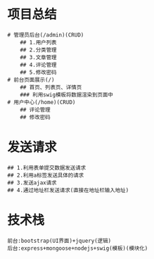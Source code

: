# 项目总结
	# 管理员后台(/admin)(CRUD)
		## 1.用户列表
		## 2.分类管理
		## 3.文章管理
		## 4.评论管理
		## 5.修改密码
	# 前台页面展示(/)
		## 首页、列表页、详情页
		### 利用swig模板将数据渲染到页面中
	# 用户中心(/home)(CRUD)
		## 评论管理
		## 修改密码

# 发送请求
	## 1.利用表单提交数据发送请求
	## 2.利用a标签发送具体的请求
	## 3.发送ajax请求
	## 4.通过地址栏发送请求(直接在地址栏输入地址)

# 技术栈
	前台:bootstrap(UI界面)+jquery(逻辑)
	后台:express+mongoose+nodejs+swig(模板)(模块化)